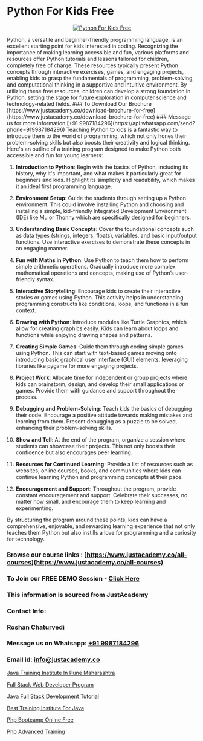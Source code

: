# Python For Kids Free

<p align="center">
  <a href="https://justacademy.co/course-detail/python-training">
    <img src="https://justacademy.co/storage2/course_image/1709713400_course_image.webp" alt="Python For Kids Free">
  </a>
</p>
Python, a versatile and beginner-friendly programming language, is an excellent starting point for kids interested in coding. Recognizing the importance of making learning accessible and fun, various platforms and resources offer Python tutorials and lessons tailored for children, completely free of charge. These resources typically present Python concepts through interactive exercises, games, and engaging projects, enabling kids to grasp the fundamentals of programming, problem-solving, and computational thinking in a supportive and intuitive environment. By utilizing these free resources, children can develop a strong foundation in Python, setting the stage for future exploration in computer science and technology-related fields.
### To Download Our Brochure [https://www.justacademy.co/download-brochure-for-free](https://www.justacademy.co/download-brochure-for-free)
### Message us for more information [+91 9987184296](https://api.whatsapp.com/send?phone=919987184296)
Teaching Python to kids is a fantastic way to introduce them to the world of programming, which not only hones their problem-solving skills but also boosts their creativity and logical thinking. Here's an outline of a training program designed to make Python both accessible and fun for young learners:

1) **Introduction to Python**: Begin with the basics of Python, including its history, why it's important, and what makes it particularly great for beginners and kids. Highlight its simplicity and readability, which makes it an ideal first programming language.

2) **Environment Setup**: Guide the students through setting up a Python environment. This could involve installing Python and choosing and installing a simple, kid-friendly Integrated Development Environment (IDE) like Mu or Thonny which are specifically designed for beginners.

3) **Understanding Basic Concepts**: Cover the foundational concepts such as data types (strings, integers, floats), variables, and basic input/output functions. Use interactive exercises to demonstrate these concepts in an engaging manner.

4) **Fun with Maths in Python**: Use Python to teach them how to perform simple arithmetic operations. Gradually introduce more complex mathematical operations and concepts, making use of Python’s user-friendly syntax.

5) **Interactive Storytelling**: Encourage kids to create their interactive stories or games using Python. This activity helps in understanding programming constructs like conditions, loops, and functions in a fun context.

6) **Drawing with Python**: Introduce modules like Turtle Graphics, which allow for creating graphics easily. Kids can learn about loops and functions while enjoying drawing shapes and patterns.

7) **Creating Simple Games**: Guide them through coding simple games using Python. This can start with text-based games moving onto introducing basic graphical user interface (GUI) elements, leveraging libraries like pygame for more engaging projects.

8) **Project Work**: Allocate time for independent or group projects where kids can brainstorm, design, and develop their small applications or games. Provide them with guidance and support throughout the process.

9) **Debugging and Problem-Solving**: Teach kids the basics of debugging their code. Encourage a positive attitude towards making mistakes and learning from them. Present debugging as a puzzle to be solved, enhancing their problem-solving skills.

10) **Show and Tell**: At the end of the program, organize a session where students can showcase their projects. This not only boosts their confidence but also encourages peer learning.

11) **Resources for Continued Learning**: Provide a list of resources such as websites, online courses, books, and communities where kids can continue learning Python and programming concepts at their pace.

12) **Encouragement and Support**: Throughout the program, provide constant encouragement and support. Celebrate their successes, no matter how small, and encourage them to keep learning and experimenting.

By structuring the program around these points, kids can have a comprehensive, enjoyable, and rewarding learning experience that not only teaches them Python but also instills a love for programming and a curiosity for technology.

### Browse our course links : [https://www.justacademy.co/all-courses](https://www.justacademy.co/all-courses) 
### To Join our FREE DEMO Session - [Click Here](https://www.justacademy.co/register-for-course-demo)


### This information is sourced from JustAcademy
### Contact Info:
### Roshan Chaturvedi
### Message us on Whatsapp: [+91 9987184296](https://api.whatsapp.com/send?phone=919987184296)
### Email id: [info@justacademy.co](mailto:info@justacademy.co)
                
[Java Training Institute In Pune Maharashtra](https://www.linkedin.com/pulse/java-training-institute-pune-maharashtra-justacademy-austin-homxf?trackingId=LJW3Wjp5T%2BnzXaRbE5tJ9w%3D%3D&lipi=urn%3Ali%3Apage%3Ad_flagship3_company_admin%3BrhDqhIEPSEqTPBwm7X%2FbEg%3D%3D)

[Full Stack Web Developer Program](https://www.linkedin.com/pulse/full-stack-web-developer-program-justacademy-ahmedabad-cghff/)

[Java Full Stack Development Tutorial](https://medium.com/@shivamja27/java-full-stack-development-tutorial-df34f0449757)

[Best Training Institute For Java](https://medium.com/@ranepooja/best-training-institute-for-java-4fc47bd8cc0e)

[Php Bootcamp Online Free](https://justacademyin.github.io/justacademy/php-bootcamp-online-free)

[Php Advanced Training](https://justacademyin.github.io/justacademy/php-advanced-training)


